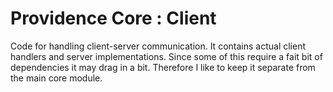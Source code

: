 Providence Core : Client
========================

Code for handling client-server communication. It contains actual client
handlers and server implementations. Since some of this require a fait bit of
dependencies it may drag in a bit. Therefore I like to keep it separate from the
main core module.
